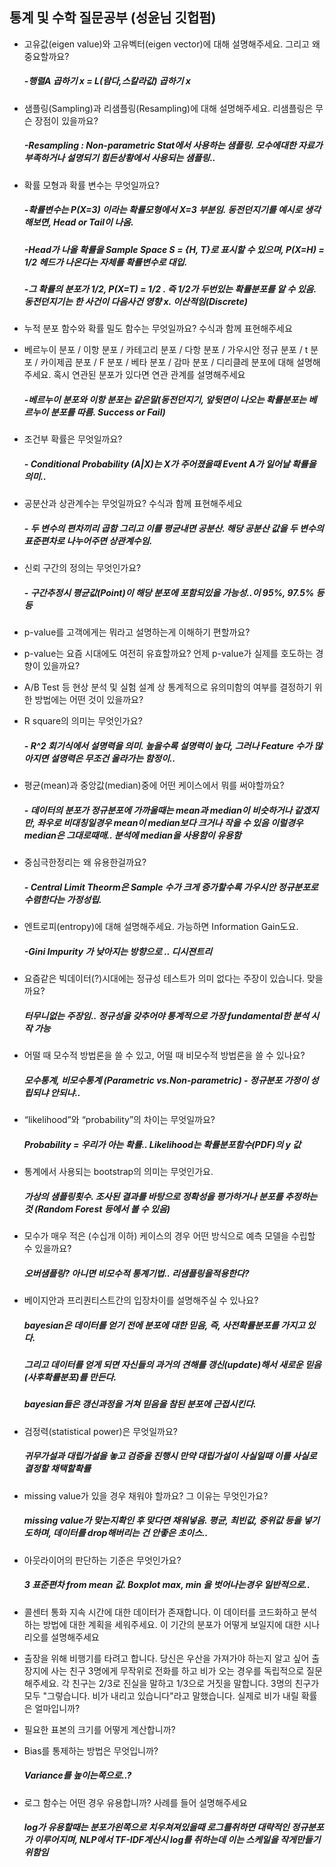 ## 통계 및 수학 질문공부 (성윤님 깃헙펌)
- 고유값(eigen value)와 고유벡터(eigen vector)에 대해 설명해주세요. 그리고 왜 중요할까요?
    ##### -행렬A 곱하기 x = L(람다,스칼라값) 곱하기 x
    
- 샘플링(Sampling)과 리샘플링(Resampling)에 대해 설명해주세요. 리샘플링은 무슨 장점이 있을까요?
    ##### -Resampling : Non-parametric Stat에서 사용하는 샘플링. 모수에대한 자료가 부족하거나 설명되기 힘든상황에서 사용되는 샘플링..

- 확률 모형과 확률 변수는 무엇일까요?
    ##### -확률변수는 P(X=3) 이라는 확률모형에서 X=3 부분임. 동전던지기를 예시로 생각해보면, Head or Tail이 나옴. 
    ##### -Head가 나올 확률을 Sample Space S = {H, T}로 표시할 수 있으며, P(X=H) = 1/2 헤드가 나온다는 자체를 확률변수로 대입.
    ##### -그 확률의 분포가 1/2, P(X=T) = 1/2 . 즉 1/2가 두번있는 확률분포를 알 수 있음. 동전던지기는 한 사건이 다음사건 영향 x. 이산적임(Discrete)

- 누적 분포 함수와 확률 밀도 함수는 무엇일까요? 수식과 함께 표현해주세요

- 베르누이 분포 / 이항 분포 / 카테고리 분포 / 다항 분포 / 가우시안 정규 분포 / t 분포 / 카이제곱 분포 / F 분포 / 베타 분포 / 감마 분포 / 디리클레 분포에 대해 설명해주세요. 혹시 연관된 분포가 있다면 연관 관계를 설명해주세요
    ##### -베르누이 분포와 이항 분포는 같은말(동전던지기, 앞뒷면이 나오는 확률분포는 베르누이 분포를 따름. Success or Fail)

- 조건부 확률은 무엇일까요?
    ##### - Conditional Probability (A|X)는 X가 주어졌을때 Event A가 일어날 확률을 의미..
- 공분산과 상관계수는 무엇일까요? 수식과 함께 표현해주세요
    ##### - 두 변수의 편차끼리 곱함 그리고 이를 평균내면 공분산. 해당 공분산 값을 두 변수의 표준편차로 나누어주면 상관계수임.
- 신뢰 구간의 정의는 무엇인가요?
    ##### - 구간추정시 평균값(Point)이 해당 분포에 포함되있을 가능성..이 95%, 97.5% 등등
- p-value를 고객에게는 뭐라고 설명하는게 이해하기 편할까요?
- p-value는 요즘 시대에도 여전히 유효할까요? 언제 p-value가 실제를 호도하는 경향이 있을까요?
- A/B Test 등 현상 분석 및 실험 설계 상 통계적으로 유의미함의 여부를 결정하기 위한 방법에는 어떤 것이 있을까요?

- R square의 의미는 무엇인가요? 
    ##### - R^2 회기식에서 설명력을 의미. 높을수록 설명력이 높다, 그러나 Feature 수가 많아지면 설명력은 무조건 올라가는 함정이..

- 평균(mean)과 중앙값(median)중에 어떤 케이스에서 뭐를 써야할까요?
    ##### - 데이터의 분포가 정규분포에 가까울때는 mean과 median이 비슷하거나 같겠지만, 좌우로 비대칭일경우 mean이 median보다 크거나 작을 수 있음 이럴경우 median은 그대로때매.. 분석에 median을 사용함이 유용함
- 중심극한정리는 왜 유용한걸까요?
    ##### - Central Limit Theorm은 Sample 수가 크게 증가할수록 가우시안 정규분포로 수렴한다는 가정성립.
- 엔트로피(entropy)에 대해 설명해주세요. 가능하면 Information Gain도요.
    ##### -Gini Impurity 가 낮아지는 방향으로 .. 디시젼트리
- 요즘같은 빅데이터(?)시대에는 정규성 테스트가 의미 없다는 주장이 있습니다. 맞을까요?
    ##### 터무니없는 주장임.. 정규성을 갖추어야 통계적으로 가장 fundamental한 분석 시작 가능
- 어떨 때 모수적 방법론을 쓸 수 있고, 어떨 때 비모수적 방법론을 쓸 수 있나요?
    ##### 모수통계, 비모수통계 (Parametric vs.Non-parametric) - 정규분포 가정이 성립되냐 안되냐..
- “likelihood”와 “probability”의 차이는 무엇일까요?
    ##### Probability = 우리가 아는 확률.. Likelihood는 확률분포함수(PDF)의 y 값
- 통계에서 사용되는 bootstrap의 의미는 무엇인가요.
    ##### 가상의 샘플링횟수. 조사된 결과를 바탕으로 정확성을 평가하거나 분포를 추정하는것 (Random Forest 등에서 볼 수 있음)
- 모수가 매우 적은 (수십개 이하) 케이스의 경우 어떤 방식으로 예측 모델을 수립할 수 있을까요?
    ##### 오버샘플링? 아니면 비모수적 통계기법.. 리샘플링을적용한다?
- 베이지안과 프리퀀티스트간의 입장차이를 설명해주실 수 있나요?
    ##### bayesian은 데이터를 얻기 전에 분포에 대한 믿음, 즉, 사전확률분포를 가지고 있다. 
    ##### 그리고 데이터를 얻게 되면 자신들의 과거의 견해를 갱신(update)해서 새로운 믿음(사후확률분포)를 만든다. 
    ##### bayesian들은 갱신과정을 거쳐 믿음을 참된 분포에 근접시킨다.
- 검정력(statistical power)은 무엇일까요?
    ##### 귀무가설과 대립가설을 놓고 검증을 진행시 만약 대립가설이 사실일때 이를 사실로 결정할 채택할확률
- missing value가 있을 경우 채워야 할까요? 그 이유는 무엇인가요?
    ##### missing value가 맞는지확인 후 맞다면 채워넣음. 평균, 최빈값, 중위값 등을 넣기도하며, 데이터를 drop해버리는 건 안좋은 초이스..
- 아웃라이어의 판단하는 기준은 무엇인가요?
    ##### 3 표준편차 from mean 값. Boxplot max, min 을 벗어나는경우 일반적으로..
- 콜센터 통화 지속 시간에 대한 데이터가 존재합니다. 이 데이터를 코드화하고 분석하는 방법에 대한 계획을 세워주세요. 이 기간의 분포가 어떻게 보일지에 대한 시나리오를 설명해주세요
- 출장을 위해 비행기를 타려고 합니다. 당신은 우산을 가져가야 하는지 알고 싶어 출장지에 사는 친구 3명에게 무작위로 전화를 하고 비가 오는 경우를 독립적으로 질문해주세요. 각 친구는 2/3로 진실을 말하고 1/3으로 거짓을 말합니다. 3명의 친구가 모두 "그렇습니다. 비가 내리고 있습니다"라고 말했습니다. 실제로 비가 내릴 확률은 얼마입니까?
- 필요한 표본의 크기를 어떻게 계산합니까?

- Bias를 통제하는 방법은 무엇입니까?
    ##### Variance를 높이는쪽으로..?
- 로그 함수는 어떤 경우 유용합니까? 사례를 들어 설명해주세요
    ##### log가 유용할때는 분포가왼쪽으로 치우쳐져있을때 로그를취하면 대략적인 정규분포가 이루어지며, NLP에서 TF-IDF계산시 log를 취하는데 이는 스케일을 작게만들기위함임
